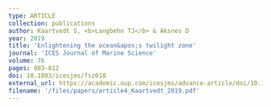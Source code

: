 ```yaml
---
type: ARTICLE
collection: publications
author: Kaartvedt S, <b>Langbehn TJ</b> & Aksnes D
year: 2019
title: 'Enlightening the ocean&apos;s twilight zone'
journal: 'ICES Journal of Marine Science'
volume: 76
pages: 803-812
doi: 10.1093/icesjms/fsz010
external_url: https://academic.oup.com/icesjms/advance-article/doi/10.1093/icesjms/fsz010/5306603
filename: '/files/papers/article4_Kaartvedt_2019.pdf'
---
```

